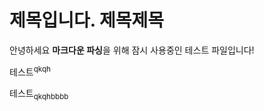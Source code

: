 # 제목입니다. 제목제목

안녕하세요 **마크다운 파싱**을 위해 잠시 사용중인 테스트 파일입니다!

테스트<sup>qkqh</sup>

테스트<sub>qkqhbbbb</sub>
